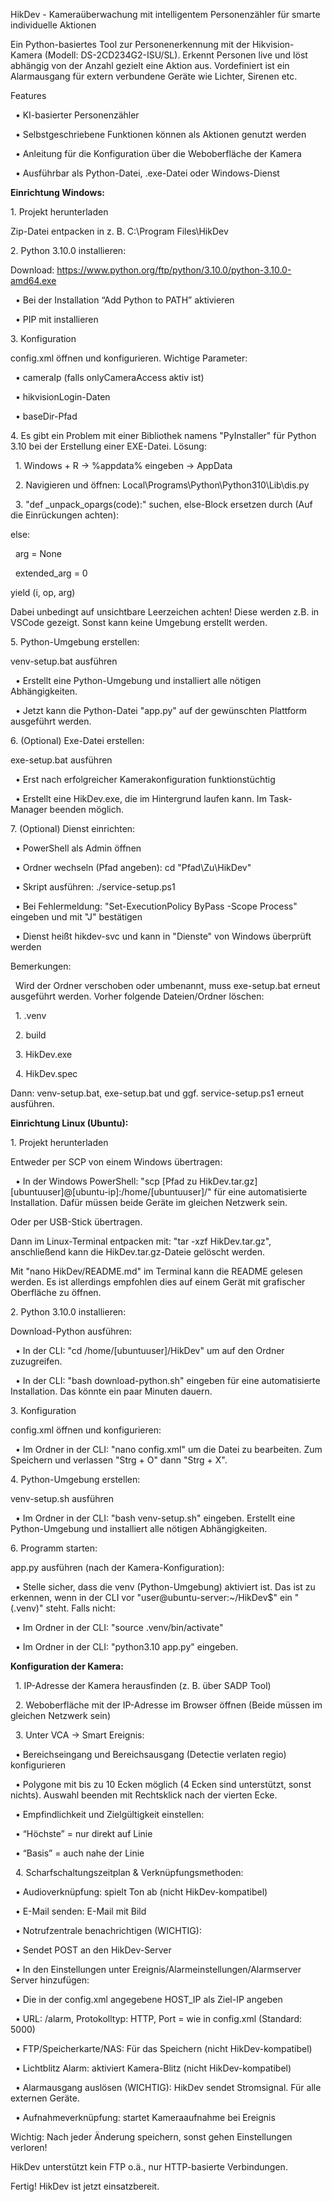 HikDev - Kameraüberwachung mit intelligentem Personenzähler für smarte individuelle Aktionen



Ein Python-basiertes Tool zur Personenerkennung mit der Hikvision-Kamera (Modell: DS-2CD234G2-ISU/SL). Erkennt Personen live und löst abhängig von der Anzahl gezielt eine Aktion aus. Vordefiniert ist ein Alarmausgang für extern verbundene Geräte wie Lichter, Sirenen etc.



Features

 	•	KI-basierter Personenzähler

 	•	Selbstgeschriebene Funktionen können als Aktionen genutzt werden

 	•	Anleitung für die Konfiguration über die Weboberfläche der Kamera

 	•	Ausführbar als Python-Datei, .exe-Datei oder Windows-Dienst





**Einrichtung Windows:**



1\. Projekt herunterladen



Zip-Datei entpacken in z. B. C:\\Program Files\\HikDev





2\. Python 3.10.0 installieren:



Download: https://www.python.org/ftp/python/3.10.0/python-3.10.0-amd64.exe

 	•	Bei der Installation “Add Python to PATH” aktivieren

 	•	PIP mit installieren



3\. Konfiguration



config.xml öffnen und konfigurieren. Wichtige Parameter:

 	•	cameraIp (falls onlyCameraAccess aktiv ist)

 	•	hikvisionLogin-Daten

 	•	baseDir-Pfad



4\. Es gibt ein Problem mit einer Bibliothek namens "PyInstaller" für Python 3.10 bei der Erstellung einer EXE-Datei. Lösung:

 	1.	Windows + R → %appdata% eingeben → AppData

 	2.	Navigieren und öffnen: Local\\Programs\\Python\\Python310\\Lib\\dis.py

 	3.	"def \_unpack\_opargs(code):" suchen, else-Block ersetzen durch (Auf die Einrückungen achten):



else:

    arg = None

    extended\_arg = 0

yield (i, op, arg)



Dabei unbedingt auf unsichtbare Leerzeichen achten! Diese werden z.B. in VSCode gezeigt. Sonst kann keine Umgebung erstellt werden.



5\. Python-Umgebung erstellen:

venv-setup.bat ausführen

 	•	Erstellt eine Python-Umgebung und installiert alle nötigen Abhängigkeiten.

 	•	Jetzt kann die Python-Datei "app.py" auf der gewünschten Plattform ausgeführt werden.





6\. (Optional) Exe-Datei erstellen:



exe-setup.bat ausführen

 	•	Erst nach erfolgreicher Kamerakonfiguration funktionstüchtig

 	•	Erstellt eine HikDev.exe, die im Hintergrund laufen kann. Im Task-Manager beenden möglich.



7\. (Optional) Dienst einrichten:

 	•	PowerShell als Admin öffnen

 	•	Ordner wechseln (Pfad angeben): cd "Pfad\\Zu\\HikDev"

 	•	Skript ausführen: ./service-setup.ps1

 	•	Bei Fehlermeldung: "Set-ExecutionPolicy ByPass -Scope Process" eingeben und mit "J" bestätigen

 	•	Dienst heißt hikdev-svc und kann in "Dienste" von Windows überprüft werden





Bemerkungen:

 	Wird der Ordner verschoben oder umbenannt, muss exe-setup.bat erneut ausgeführt werden. Vorher folgende Dateien/Ordner löschen:

 	1.	.venv

 	2.	build

 	3.	HikDev.exe

 	4.	HikDev.spec



Dann: venv-setup.bat, exe-setup.bat und ggf. service-setup.ps1 erneut ausführen.







**Einrichtung Linux (Ubuntu):**



1\. Projekt herunterladen



Entweder per SCP von einem Windows übertragen:

 	•	In der Windows PowerShell: "scp \[Pfad zu HikDev.tar.gz] \[ubuntuuser]@\[ubuntu-ip]:/home/\[ubuntuuser]/" für eine automatisierte Installation. Dafür müssen beide Geräte im gleichen Netzwerk sein.



Oder per USB-Stick übertragen.



Dann im Linux-Terminal entpacken mit: "tar -xzf HikDev.tar.gz", anschließend kann die HikDev.tar.gz-Dateie gelöscht werden.



Mit "nano HikDev/README.md" im Terminal kann die README gelesen werden. Es ist allerdings empfohlen dies auf einem Gerät mit grafischer Oberfläche zu öffnen.



2\. Python 3.10.0 installieren:



Download-Python ausführen:

 	•	In der CLI: "cd /home/\[ubuntuuser]/HikDev" um auf den Ordner zuzugreifen.

 	•	In der CLI: "bash download-python.sh" eingeben für eine automatisierte Installation. Das könnte ein paar Minuten dauern.





3\. Konfiguration



config.xml öffnen und konfigurieren:

 	•	Im Ordner in der CLI: "nano config.xml" um die Datei zu bearbeiten. Zum Speichern und verlassen "Strg + O" dann "Strg + X".



4\. Python-Umgebung erstellen:

venv-setup.sh ausführen

 	•	Im Ordner in der CLI: "bash venv-setup.sh" eingeben. Erstellt eine Python-Umgebung und installiert alle nötigen Abhängigkeiten.



6\. Programm starten:



app.py ausführen (nach der Kamera-Konfiguration):

 	•	Stelle sicher, dass die venv (Python-Umgebung) aktiviert ist. Das ist zu erkennen, wenn in der CLI vor "user@ubuntu-server:~/HikDev$" ein "(.venv)" steht. Falls nicht:

 		•	Im Ordner in der CLI: "source .venv/bin/activate"

 	•	Im Ordner in der CLI: "python3.10 app.py" eingeben.







**Konfiguration der Kamera:**

 	1.	IP-Adresse der Kamera herausfinden (z. B. über SADP Tool)

 	2.	Weboberfläche mit der IP-Adresse im Browser öffnen (Beide müssen im gleichen Netzwerk sein)

 	3.	Unter VCA → Smart Ereignis:

 		•	Bereichseingang und Bereichsausgang (Detectie verlaten regio) konfigurieren

 		•	Polygone mit bis zu 10 Ecken möglich (4 Ecken sind unterstützt, sonst nichts). Auswahl beenden mit Rechtsklick nach der vierten Ecke.

 		•	Empfindlichkeit und Zielgültigkeit einstellen:

 		•	“Höchste” = nur direkt auf Linie

 		•	“Basis” = auch nahe der Linie

 	4.	Scharfschaltungszeitplan \& Verknüpfungsmethoden:

 		•	Audioverknüpfung: spielt Ton ab (nicht HikDev-kompatibel)

 		•	E-Mail senden: E-Mail mit Bild

 		•	Notrufzentrale benachrichtigen (WICHTIG):

 			•	Sendet POST an den HikDev-Server

 			•	In den Einstellungen unter Ereignis/Alarmeinstellungen/Alarmserver Server hinzufügen:

 			•	Die in der config.xml angegebene HOST\_IP als Ziel-IP angeben

 			•	URL: /alarm, Protokolltyp: HTTP, Port = wie in config.xml (Standard: 5000)

 		•	FTP/Speicherkarte/NAS: Für das Speichern (nicht HikDev-kompatibel)

 		•	Lichtblitz Alarm: aktiviert Kamera-Blitz (nicht HikDev-kompatibel)

 		•	Alarmausgang auslösen (WICHTIG): HikDev sendet Stromsignal. Für alle externen Geräte.

 		•	Aufnahmeverknüpfung: startet Kameraaufnahme bei Ereignis



Wichtig: Nach jeder Änderung speichern, sonst gehen Einstellungen verloren!



HikDev unterstützt kein FTP o.ä., nur HTTP-basierte Verbindungen.





Fertig! HikDev ist jetzt einsatzbereit.

